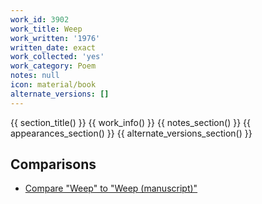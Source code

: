```yaml
---
work_id: 3902
work_title: Weep
work_written: '1976'
written_date: exact
work_collected: 'yes'
work_category: Poem
notes: null
icon: material/book
alternate_versions: []
---
```


{{ section_title() }}
{{ work_info() }}
{{ notes_section() }}
{{ appearances_section() }}
{{ alternate_versions_section() }}
## Comparisons
- [Compare "Weep" to "Weep (manuscript)"](https://bukowski.net/comparisons/weep.php)